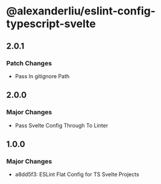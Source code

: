 # @alexanderliu/eslint-config-typescript-svelte

## 2.0.1

### Patch Changes

- Pass In gitignore Path

## 2.0.0

### Major Changes

- Pass Svelte Config Through To Linter

## 1.0.0

### Major Changes

- a8dd5f3: ESLint Flat Config for TS Svelte Projects
